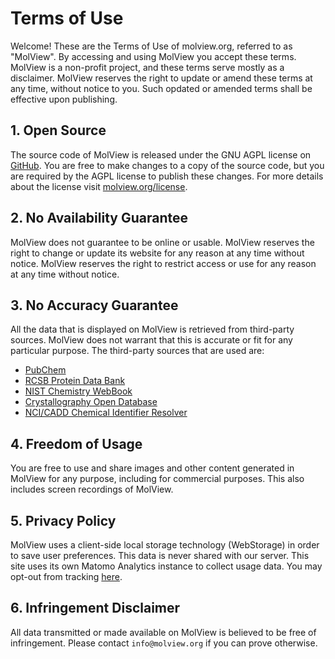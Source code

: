Terms of Use
============
Welcome! These are the Terms of Use of molview.org, referred to as "MolView". By
accessing and using MolView you accept these terms. MolView is a non-profit
project, and these terms serve mostly as a disclaimer. MolView reserves the
right to update or amend these terms at any time, without notice to you. Such
opdated or amended terms shall be effective upon publishing.

## 1. Open Source

The source code of MolView is released under the GNU AGPL license on
[GitHub](https://github.com/molview/molview). You are free to make changes to a
copy of the source code, but you are required by the AGPL license to publish
these changes. For more details about the license visit
[molview.org/license](https://molview.org/license).

## 2. No Availability Guarantee

MolView does not guarantee to be online or usable. MolView reserves the right to
change or update its website for any reason at any time without notice. MolView
reserves the right to restrict access or use for any reason at any time without
notice.

## 3. No Accuracy Guarantee

All the data that is displayed on MolView is retrieved from third-party sources.
MolView does not warrant that this is accurate or fit for any particular
purpose. The third-party sources that are used are:

- [PubChem](https://pubchem.ncbi.nlm.nih.gov/pug_rest/PUG_REST.html)
- [RCSB Protein Data Bank](http://www.rcsb.org/pdb/software/rest.do)
- [NIST Chemistry WebBook](http://webbook.nist.gov/chemistry)
- [Crystallography Open Database](http://www.crystallography.net/)
- [NCI/CADD Chemical Identifier Resolver](http://cactus.nci.nih.gov/chemical/structure)

## 4. Freedom of Usage

You are free to use and share images and other content generated in MolView for
any purpose, including for commercial purposes. This also includes screen
recordings of MolView.

## 5. Privacy Policy

MolView uses a client-side local storage technology (WebStorage) in order to
save user preferences. This data is never shared with our server. This site uses
its own Matomo Analytics instance to collect usage data. You may opt-out from
tracking [here](https://analytics.molview.org/index.php?module=CoreAdminHome&action=optOut&language=en).

## 6. Infringement Disclaimer

All data transmitted or made available on MolView is believed to be free of
infringement. Please contact `info@molview.org` if you can prove otherwise.
